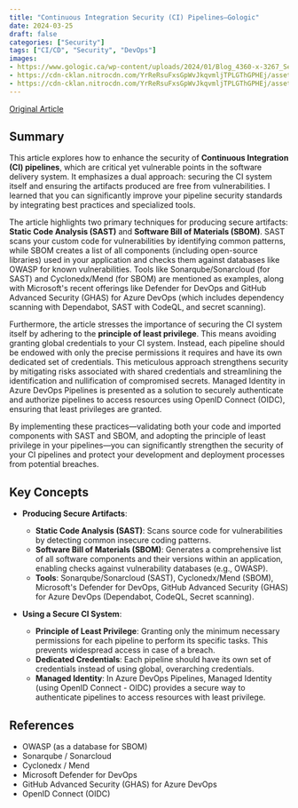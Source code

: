 ```yaml
---
title: "Continuous Integration Security (CI) Pipelines—Gologic"
date: 2024-03-25
draft: false
categories: ["Security"]
tags: ["CI/CD", "Security", "DevOps"]
images:
- https://www.gologic.ca/wp-content/uploads/2024/01/Blog_4360-x-3267_Securite-11-1024x767.png
- https://cdn-cklan.nitrocdn.com/YrReRsuFxsGpWvJkqvmljTPLGThGPHEj/assets/images/optimized/rev-8c11cbc/www.gologic.ca/wp-content/uploads/2024/03/Blog_1200x627_Securite-9-1024x535.png
- https://cdn-cklan.nitrocdn.com/YrReRsuFxsGpWvJkqvmljTPLGThGPHEj/assets/images/optimized/rev-8c11cbc/www.gologic.ca/wp-content/uploads/2024/01/Untitled-6-1024x539.png
---
```


[Original Article](https://www.gologic.ca/en/continuous-integration-security/)

## Summary

This article explores how to enhance the security of **Continuous Integration (CI) pipelines**, which are critical yet vulnerable points in the software delivery system. It emphasizes a dual approach: securing the CI system itself and ensuring the artifacts produced are free from vulnerabilities. I learned that you can significantly improve your pipeline security standards by integrating best practices and specialized tools.

The article highlights two primary techniques for producing secure artifacts: **Static Code Analysis (SAST)** and **Software Bill of Materials (SBOM)**. SAST scans your custom code for vulnerabilities by identifying common patterns, while SBOM creates a list of all components (including open-source libraries) used in your application and checks them against databases like OWASP for known vulnerabilities. Tools like Sonarqube/Sonarcloud (for SAST) and Cyclonedx/Mend (for SBOM) are mentioned as examples, along with Microsoft's recent offerings like Defender for DevOps and GitHub Advanced Security (GHAS) for Azure DevOps (which includes dependency scanning with Dependabot, SAST with CodeQL, and secret scanning).

Furthermore, the article stresses the importance of securing the CI system itself by adhering to the **principle of least privilege**. This means avoiding granting global credentials to your CI system. Instead, each pipeline should be endowed with only the precise permissions it requires and have its own dedicated set of credentials. This meticulous approach strengthens security by mitigating risks associated with shared credentials and streamlining the identification and nullification of compromised secrets. Managed Identity in Azure DevOps Pipelines is presented as a solution to securely authenticate and authorize pipelines to access resources using OpenID Connect (OIDC), ensuring that least privileges are granted.

By implementing these practices—validating both your code and imported components with SAST and SBOM, and adopting the principle of least privilege in your pipelines—you can significantly strengthen the security of your CI pipelines and protect your development and deployment processes from potential breaches.

## Key Concepts

*   **Producing Secure Artifacts**:
    *   **Static Code Analysis (SAST)**: Scans source code for vulnerabilities by detecting common insecure coding patterns.
    *   **Software Bill of Materials (SBOM)**: Generates a comprehensive list of all software components and their versions within an application, enabling checks against vulnerability databases (e.g., OWASP).
    *   **Tools**: Sonarqube/Sonarcloud (SAST), Cyclonedx/Mend (SBOM), Microsoft's Defender for DevOps, GitHub Advanced Security (GHAS) for Azure DevOps (Dependabot, CodeQL, Secret scanning).

*   **Using a Secure CI System**:
    *   **Principle of Least Privilege**: Granting only the minimum necessary permissions for each pipeline to perform its specific tasks. This prevents widespread access in case of a breach.
    *   **Dedicated Credentials**: Each pipeline should have its own set of credentials instead of using global, overarching credentials.
    *   **Managed Identity**: In Azure DevOps Pipelines, Managed Identity (using OpenID Connect - OIDC) provides a secure way to authenticate pipelines to access resources with least privilege.

## References

*   OWASP (as a database for SBOM)
*   Sonarqube / Sonarcloud
*   Cyclonedx / Mend
*   Microsoft Defender for DevOps
*   GitHub Advanced Security (GHAS) for Azure DevOps
*   OpenID Connect (OIDC)
